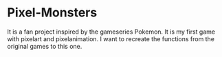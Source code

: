 # Pixel-Monsters
It is a fan project inspired by the gameseries Pokemon. It is my first game with pixelart and pixelanimation. I want to recreate the functions from the original games to this one.
